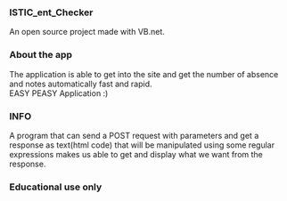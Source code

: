 ### ISTIC_ent_Checker
An open source project made with VB.net.

### About the app
The application is able to get into the site and get the number of absence and notes automatically fast and rapid.<br>
EASY PEASY Application :)

### INFO
A program that can send a POST request with parameters and get a response as text(html code) that will be manipulated using some regular expressions makes us able to get and display what we want from the response.

### Educational use only
